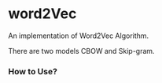 # word2Vec

An implementation of Word2Vec Algorithm.

There are two models CBOW and Skip-gram.

### How to Use?
